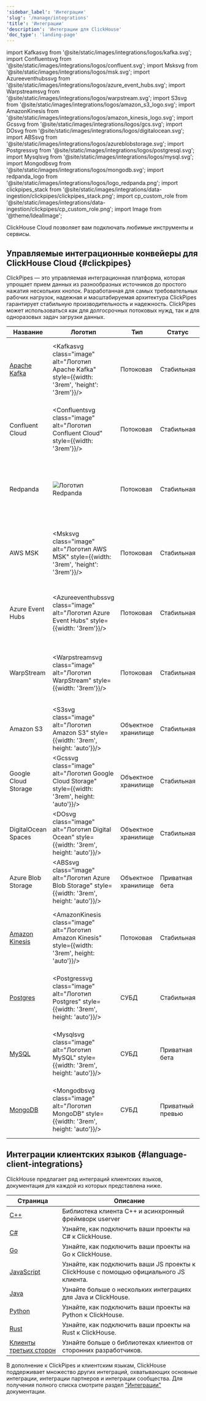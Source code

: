 ```yaml
---
'sidebar_label': 'Интеграции'
'slug': '/manage/integrations'
'title': 'Интеграции'
'description': 'Интеграции для ClickHouse'
'doc_type': 'landing-page'
---
```

import Kafkasvg from '@site/static/images/integrations/logos/kafka.svg';
import Confluentsvg from '@site/static/images/integrations/logos/confluent.svg';
import Msksvg from '@site/static/images/integrations/logos/msk.svg';
import Azureeventhubssvg from '@site/static/images/integrations/logos/azure_event_hubs.svg';
import Warpstreamsvg from '@site/static/images/integrations/logos/warpstream.svg';
import S3svg from '@site/static/images/integrations/logos/amazon_s3_logo.svg';
import AmazonKinesis from '@site/static/images/integrations/logos/amazon_kinesis_logo.svg';
import Gcssvg from '@site/static/images/integrations/logos/gcs.svg';
import DOsvg from '@site/static/images/integrations/logos/digitalocean.svg';
import ABSsvg from '@site/static/images/integrations/logos/azureblobstorage.svg';
import Postgressvg from '@site/static/images/integrations/logos/postgresql.svg';
import Mysqlsvg from '@site/static/images/integrations/logos/mysql.svg';
import Mongodbsvg from '@site/static/images/integrations/logos/mongodb.svg';
import redpanda_logo from '@site/static/images/integrations/logos/logo_redpanda.png';
import clickpipes_stack from '@site/static/images/integrations/data-ingestion/clickpipes/clickpipes_stack.png';
import cp_custom_role from '@site/static/images/integrations/data-ingestion/clickpipes/cp_custom_role.png';
import Image from '@theme/IdealImage';

ClickHouse Cloud позволяет вам подключать любимые инструменты и сервисы.

## Управляемые интеграционные конвейеры для ClickHouse Cloud {#clickpipes}

ClickPipes — это управляемая интеграционная платформа, которая упрощает прием данных из разнообразных источников до простого нажатия нескольких кнопок. 
Разработанная для самых требовательных рабочих нагрузок, надежная и масштабируемая архитектура ClickPipes гарантирует стабильную производительность и надежность. 
ClickPipes может использоваться как для долгосрочных потоковых нужд, так и для одноразовых задач загрузки данных.

| Название                                            | Логотип                                                                                              | Тип            | Статус           | Описание                                                                                              |
|-----------------------------------------------------|-----------------------------------------------------------------------------------------------------|----------------|------------------|-------------------------------------------------------------------------------------------------------|
| [Apache Kafka](/integrations/clickpipes/kafka)      | <Kafkasvg class="image" alt="Логотип Apache Kafka" style={{width: '3rem', 'height': '3rem'}}/>      | Потоковая      | Стабильная       | Настройте ClickPipes и начните принимать потоковые данные из Apache Kafka в ClickHouse Cloud.        |
| Confluent Cloud                                     | <Confluentsvg class="image" alt="Логотип Confluent Cloud" style={{width: '3rem'}}/>                | Потоковая      | Стабильная       | Используйте комбинированную мощь Confluent и ClickHouse Cloud через нашу прямую интеграцию.         |
| Redpanda                                            | <Image img={redpanda_logo} size="logo" alt="Логотип Redpanda"/>                                    | Потоковая      | Стабильная       | Настройте ClickPipes и начните принимать потоковые данные из Redpanda в ClickHouse Cloud.            |
| AWS MSK                                             | <Msksvg class="image" alt="Логотип AWS MSK" style={{width: '3rem', 'height': '3rem'}}/>            | Потоковая      | Стабильная       | Настройте ClickPipes и начните принимать потоковые данные из AWS MSK в ClickHouse Cloud.             |
| Azure Event Hubs                                    | <Azureeventhubssvg class="image" alt="Логотип Azure Event Hubs" style={{width: '3rem'}}/>          | Потоковая      | Стабильная       | Настройте ClickPipes и начните получать потоковые данные из Azure Event Hubs в ClickHouse Cloud.     |
| WarpStream                                          | <Warpstreamsvg class="image" alt="Логотип WarpStream" style={{width: '3rem'}}/>                    | Потоковая      | Стабильная       | Настройте ClickPipes и начните принимать потоковые данные из WarpStream в ClickHouse Cloud.          |
| Amazon S3                                           | <S3svg class="image" alt="Логотип Amazon S3" style={{width: '3rem', height: 'auto'}}/>              | Объектное хранилище | Стабильная       | Настройте ClickPipes для приема больших объемов данных из объектного хранилища.                      |
| Google Cloud Storage                                | <Gcssvg class="image" alt="Логотип Google Cloud Storage" style={{width: '3rem', height: 'auto'}}/> | Объектное хранилище | Стабильная       | Настройте ClickPipes для приема больших объемов данных из объектного хранилища.                      |
| DigitalOcean Spaces                                 | <DOsvg class="image" alt="Логотип Digital Ocean" style={{width: '3rem', height: 'auto'}}/>         | Объектное хранилище | Стабильная | Настройте ClickPipes для приема больших объемов данных из объектного хранилища.                     |
| Azure Blob Storage                                  | <ABSsvg class="image" alt="Логотип Azure Blob Storage" style={{width: '3rem', height: 'auto'}}/>   | Объектное хранилище | Приватная бета   | Настройте ClickPipes для приема больших объемов данных из объектного хранилища.                     |
| [Amazon Kinesis](/integrations/clickpipes/kinesis) | <AmazonKinesis class="image" alt="Логотип Amazon Kinesis" style={{width: '3rem', height: 'auto'}}/> | Потоковая      | Стабильная       | Настройте ClickPipes и начните принимать потоковые данные из Amazon Kinesis в ClickHouse Cloud.      |
| [Postgres](/integrations/clickpipes/postgres)       | <Postgressvg class="image" alt="Логотип Postgres" style={{width: '3rem', height: 'auto'}}/>       | СУБД           | Стабильная       | Настройте ClickPipes и начните принимать данные из Postgres в ClickHouse Cloud.                      |
| [MySQL](/integrations/clickpipes/mysql)            | <Mysqlsvg class="image" alt="Логотип MySQL" style={{width: '3rem', height: 'auto'}}/>              | СУБД           | Приватная бета   | Настройте ClickPipes и начните принимать данные из MySQL в ClickHouse Cloud.                         |
| [MongoDB](/integrations/clickpipes/mongodb)        | <Mongodbsvg class="image" alt="Логотип MongoDB" style={{width: '3rem', height: 'auto'}}/>          | СУБД           | Приватный превью  | Настройте ClickPipes и начните принимать данные из MongoDB в ClickHouse Cloud.                      |

## Интеграции клиентских языков {#language-client-integrations}

ClickHouse предлагает ряд интеграций клиентских языков, документация для каждой из которых представлена ниже.

| Страница                                                                  | Описание                                                                 |
|---------------------------------------------------------------------------|---------------------------------------------------------------------------|
| [C++](/interfaces/cpp)                                           | Библиотека клиента C++ и асинхронный фреймворк userver                   |
| [C#](/integrations/csharp)                                   | Узнайте, как подключить ваши проекты на C# к ClickHouse.                 |
| [Go](/integrations/go)                                         | Узнайте, как подключить ваши проекты на Go к ClickHouse.                 |
| [JavaScript](/integrations/javascript)                         | Узнайте, как подключить ваши JS проекты к ClickHouse с помощью официального JS клиента. |
| [Java](/integrations/java)                                     | Узнайте больше о нескольких интеграциях для Java и ClickHouse.            |
| [Python](/integrations/python)                                   | Узнайте, как подключить ваши проекты на Python к ClickHouse.              |
| [Rust](/integrations/rust)                                       | Узнайте, как подключить ваши проекты на Rust к ClickHouse.                |
| [Клиенты третьих сторон](/interfaces/third-party/client-libraries) | Узнайте больше о библиотеках клиентов от сторонних разработчиков.         |

В дополнение к ClickPipes и клиентским языкам, ClickHouse поддерживает множество других интеграций, охватывающих основные интеграции, интеграции партнеров и интеграции сообщества. 
Для получения полного списка смотрите раздел ["Интеграции"](/integrations) документации.